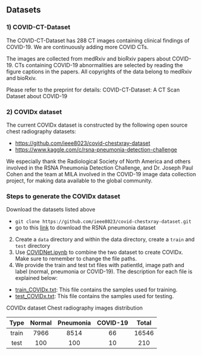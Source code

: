 <!-- Datasets -->
## Datasets
### 1) COVID-CT-Dataset

The COVID-CT-Dataset has 288 CT images containing clinical findings of COVID-19. We are continuously adding more COVID CTs.

The images are collected from medRxiv and bioRxiv papers about COVID-19. CTs containing COVID-19 abnormalities are selected by reading the figure captions in the papers. All copyrights of the data belong to medRxiv and bioRxiv.

Please refer to the preprint for details: COVID-CT-Dataset: A CT Scan Dataset about COVID-19

### 2) COVIDx  dataset 


The current COVIDx dataset is constructed by the following open source chest radiography datasets:
* https://github.com/ieee8023/covid-chestxray-dataset
* https://www.kaggle.com/c/rsna-pneumonia-detection-challenge

We especially thank the Radiological Society of North America and others involved in the RSNA Pneumonia Detection Challenge, and Dr. Joseph Paul Cohen and the team at MILA involved in the COVID-19 image data collection project, for making data available to the global community.

### Steps to generate the COVIDx dataset

Download the datasets listed above
 * `git clone https://github.com/ieee8023/covid-chestxray-dataset.git`
 * go to this [link](https://www.kaggle.com/c/rsna-pneumonia-detection-challenge/data) to download the RSNA pneumonia dataset
2. Create a `data` directory and within the data directory, create a `train` and `test` directory
3. Use [COVIDNet.ipynb](COVIDNet.ipynb) to combine the two dataset to create COVIDx. Make sure to remember to change the file paths.
4. We provide the train and test txt files with patientId, image path and label (normal, pneumonia or COVID-19). The description for each file is explained below:
 * [train\_COVIDx.txt](train_COVIDx.txt): This file contains the samples used for training.
 * [test\_COVIDx.txt](test_COVIDx.txt): This file contains the samples used for testing.


COVIDx  dataset  Chest radiography images distribution

|  Type | Normal | Pneumonia | COVID-19 | Total |
|:-----:|:------:|:---------:|:--------:|:-----:|
| train |  7966  |    8514   |    66    | 16546 |
|  test |   100  |     100   |    10    |   210 |


